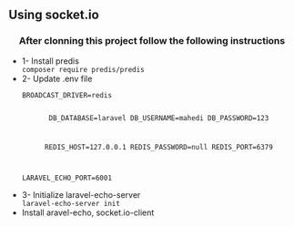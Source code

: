 ## Using socket.io
<h3 align="center">After clonning this project follow the following instructions</h3>
<ul>
<li>1- Install predis</li>
<code align="center">composer require predis/predis</code>
<li> 2- Update .env file</li>
<code align="center">
BROADCAST_DRIVER=redis
  
DB_DATABASE=laravel
DB_USERNAME=mahedi
DB_PASSWORD=123
  
REDIS_HOST=127.0.0.1
REDIS_PASSWORD=null
REDIS_PORT=6379
   
LARAVEL_ECHO_PORT=6001
</code>
<li>3- Initialize laravel-echo-server</li>
<code>laravel-echo-server init</code>
<li>Install aravel-echo, socket.io-client</li>
</ul>

